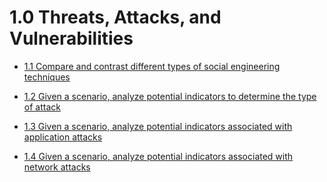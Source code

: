 # 1.0 Threats, Attacks, and Vulnerabilities

- [1.1 Compare and contrast different types of social engineering techniques](1.1-compare-and-contrast-different-types-of-social-engineering-techniques.md)

- [1.2 Given a scenario, analyze potential indicators to determine the type of attack](./1.2-given-a-scenario-analyze-potential-indicators-to-determine-the-type-of-attack.md)

- [1.3 Given a scenario, analyze potential indicators associated with application attacks](./1.3-given-a-scenario-analyze-potential-indicators-associated-with-application-attacks.md)

- [1.4 Given a scenario, analyze potential indicators associated with network attacks](./1.4-given-a-scenario-analyze-potential-indicators-associated-with-network-attacks.md)

